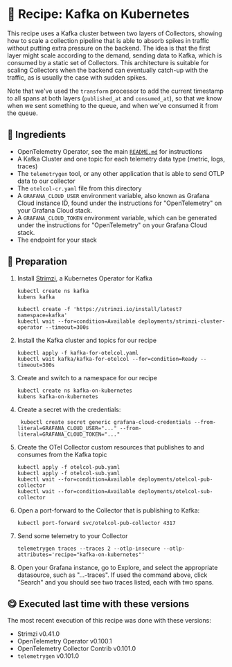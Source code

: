 # 🍜 Recipe: Kafka on Kubernetes

This recipe uses a Kafka cluster between two layers of Collectors, showing how to scale a collection pipeline that is able to absorb spikes in traffic without putting extra pressure on the backend. The idea is that the first layer might scale according to the demand, sending data to Kafka, which is consumed by a static set of Collectors. This architecture is suitable for scaling Collectors when the backend can eventually catch-up with the traffic, as is usually the case with sudden spikes.

Note that we've used the `transform` processor to add the current timestamp to all spans at both layers (`published_at` and `consumed_at`), so that we know when we sent something to the queue, and when we've consumed it from the queue.

## 🧄 Ingredients

- OpenTelemetry Operator, see the main [`README.md`](../README.md) for instructions
- A Kafka Cluster and one topic for each telemetry data type (metric, logs, traces)
- The `telemetrygen` tool, or any other application that is able to send OTLP data to our collector 
- The `otelcol-cr.yaml` file from this directory
- A `GRAFANA_CLOUD_USER` environment variable, also known as Grafana Cloud instance ID, found under the instructions for "OpenTelemetry" on your Grafana Cloud stack.
- A `GRAFANA_CLOUD_TOKEN` environment variable, which can be generated under the instructions for "OpenTelemetry" on your Grafana Cloud stack.
- The endpoint for your stack

## 🥣 Preparation

1. Install [Strimzi](https://strimzi.io), a Kubernetes Operator for Kafka
    ```terminal
    kubectl create ns kafka
    kubens kafka

    kubectl create -f 'https://strimzi.io/install/latest?namespace=kafka'
    kubectl wait --for=condition=Available deployments/strimzi-cluster-operator --timeout=300s
    ```

2. Install the Kafka cluster and topics for our recipe
    ```terminal
    kubectl apply -f kafka-for-otelcol.yaml
    kubectl wait kafka/kafka-for-otelcol --for=condition=Ready --timeout=300s
    ```

3. Create and switch to a namespace for our recipe
    ```terminal
    kubectl create ns kafka-on-kubernetes
    kubens kafka-on-kubernetes
    ```

4. Create a secret with the credentials: 
   ```terminal
    kubectl create secret generic grafana-cloud-credentials --from-literal=GRAFANA_CLOUD_USER="..." --from-literal=GRAFANA_CLOUD_TOKEN="..."
   ```

5. Create the OTel Collector custom resources that publishes to and consumes from the Kafka topic
    ```terminal
    kubectl apply -f otelcol-pub.yaml
    kubectl apply -f otelcol-sub.yaml
    kubectl wait --for=condition=Available deployments/otelcol-pub-collector
    kubectl wait --for=condition=Available deployments/otelcol-sub-collector
    ```

6. Open a port-forward to the Collector that is publishing to Kafka: 
   ```terminal
   kubectl port-forward svc/otelcol-pub-collector 4317
   ```

7. Send some telemetry to your Collector
   ```terminal
   telemetrygen traces --traces 2 --otlp-insecure --otlp-attributes='recipe="kafka-on-kubernetes"'
   ```

8. Open your Grafana instance, go to Explore, and select the appropriate datasource, such as "...-traces". If used the command above, click "Search" and you should see two traces listed, each with two spans.

## 😋 Executed last time with these versions

The most recent execution of this recipe was done with these versions:

- Strimzi v0.41.0
- OpenTelemetry Operator v0.100.1
- OpenTelemetry Collector Contrib v0.101.0
- `telemetrygen` v0.101.0
